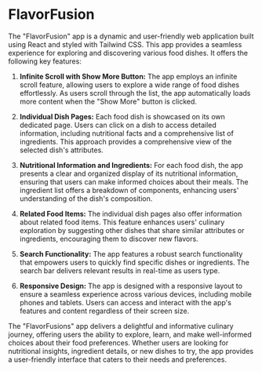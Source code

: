 # FlavorFusion

The "FlavorFusion" app is a dynamic and user-friendly web application built using React and styled with Tailwind CSS. This app provides a seamless experience for exploring and discovering various food dishes. It offers the following key features:

1. **Infinite Scroll with Show More Button:** The app employs an infinite scroll feature, allowing users to explore a wide range of food dishes effortlessly. As users scroll through the list, the app automatically loads more content when the "Show More" button is clicked. 

2. **Individual Dish Pages:** Each food dish is showcased on its own dedicated page. Users can click on a dish to access detailed information, including nutritional facts and a comprehensive list of ingredients. This approach provides a comprehensive view of the selected dish's attributes.

3. **Nutritional Information and Ingredients:** For each food dish, the app presents a clear and organized display of its nutritional information, ensuring that users can make informed choices about their meals. The ingredient list offers a breakdown of components, enhancing users' understanding of the dish's composition.

4. **Related Food Items:** The individual dish pages also offer information about related food items. This feature enhances users' culinary exploration by suggesting other dishes that share similar attributes or ingredients, encouraging them to discover new flavors.

5. **Search Functionality:** The app features a robust search functionality that empowers users to quickly find specific dishes or ingredients. The search bar delivers relevant results in real-time as users type.

6. **Responsive Design:** The app is designed with a responsive layout to ensure a seamless experience across various devices, including mobile phones and tablets. Users can access and interact with the app's features and content regardless of their screen size.

The "FlavorFusions" app delivers a delightful and informative culinary journey, offering users the ability to explore, learn, and make well-informed choices about their food preferences. Whether users are looking for nutritional insights, ingredient details, or new dishes to try, the app provides a user-friendly interface that caters to their needs and preferences.

